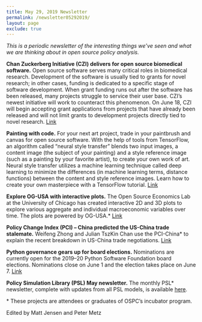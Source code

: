 ```yaml
---
title: May 29, 2019 Newsletter
permalink: /newsletter05292019/
layout: page
exclude: true
---
```

*This is a periodic newsletter of the interesting things we’ve seen and what we are thinking about in open source policy analysis.*

**Chan Zuckerberg Initiative (CZI) delivers for open source biomedical software.** Open source software serves many critical roles in biomedical research. Development of the software is usually tied to grants for novel research; in other cases, funding is dedicated to a specific stage of software development. When grant funding runs out after the software has been released, many projects struggle to service their user base. CZI’s newest initiative will work to counteract this phenomenon. On June 18, CZI will begin accepting grant applications from projects that have already been released and will not limit grants to development projects directly tied to novel research. [Link](https://medium.com/@cziscience/essential-open-source-software-for-science-72faec2c38c1)

**Painting with code.** For your next art project, trade in your paintbrush and canvas for open source software. With the help of tools from TensorFlow, an algorithm called “neural style transfer” blends two input images, a content image (the subject of your painting) and a style reference image (such as a painting by your favorite artist), to create your own work of art. Neural style transfer utilizes a machine learning technique called deep learning to minimize the differences (in machine learning terms, distance functions) between the content and style reference images. Learn how to create your own masterpiece with a TensorFlow tutorial. [Link](https://medium.com/tensorflow/neural-style-transfer-creating-art-with-deep-learning-using-tf-keras-and-eager-execution-7d541ac31398)

**Explore OG-USA with interactive plots.** The Open Source Economics Lab at the University of Chicago has created interactive 2D and 3D plots to explore various aggregate and individual macroeconomic variables over time. The plots are powered by OG-USA.* [Link](https://www.oselab.org/gallery/overlapping_generations)

**Policy Change Index (PCI) – China predicted the US-China trade stalemate.** Weifeng Zhong and Julian TszKin Chan use the PCI-China* to explain the recent breakdown in US-China trade negotiations. [Link](https://nationalinterest.org/feature/why-china-not-backing-down-trade-war-59047) 

**Python governance gears up for board elections.** Nominations are currently open for the 2019–20 Python Software Foundation board elections. Nominations close on June 1 and the election takes place on June 7. [Link](https://www.python.org/nominations/elections/)

**Policy Simulation Library (PSL) May newsletter.** The monthly PSL* newsletter, complete with updates from all PSL models, is available [here](https://www.pslmodels.org/Newsletter/archive.html).

<p>&ast; These projects are attendees or graduates of OSPC’s incubator program.</p>

Edited by Matt Jensen and Peter Metz

<br>

<script style="margin-left:-35px" src="//hello.aei.org/js/forms2/js/forms2.min.js"></script>
<form style="margin-left:-35px" id="mktoForm_1256"></form>
<script style="margin-left:-35px" >MktoForms2.loadForm("//app-sj19.marketo.com", "475-PBQ-971", 1256);</script>